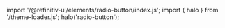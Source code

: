 <!--
type: template
name: radio-button
-->

import '/@refinitiv-ui/elements/radio-button/index.js';
import { halo } from '/theme-loader.js';
halo('radio-button');
